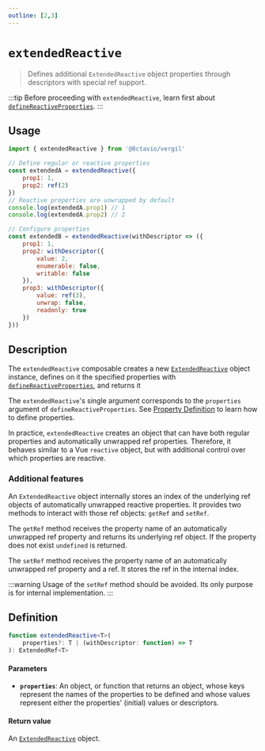 ```yaml
---
outline: [2,3]
---
```


# `extendedReactive`

> Defines additional `ExtendedReactive` object properties through descriptors with special ref support.

:::tip
Before proceeding with `extendedReactive`, learn first about [`defineReactiveProperties`](/composables/defineReactiveProperties).
:::


## Usage

```js
import { extendedReactive } from '@8ctavio/vergil'

// Define regular or reactive properties
const extendedA = extendedReactive({
    prop1: 1,
    prop2: ref(2)
})
// Reactive properties are unwrapped by default
console.log(extendedA.prop1) // 1
console.log(extendedA.prop2) // 2

// Configure properties
const extendedB = extendedReactive(withDescriptor => ({
    prop1: 1,
    prop2: withDescriptor({
        value: 2,
        enumerable: false,
        writable: false
    }),
    prop3: withDescriptor({
        value: ref(3),
        unwrap: false,
        readonly: true
    })
}))
```

## Description

The `extendedReactive` composable creates a new [`ExtendedReactive`](/utilities/classes#extendedreactive) object instance, defines on it the specified properties with [`defineReactiveProperties`](/composables/defineReactiveProperties), and returns it

The `extendedReactive`'s single argument corresponds to the `properties` argument of `defineReactiveProperties`. See [Property Definition](/composables/defineReactiveProperties#property-definition) to learn how to define properties.

In practice, `extendedReactive` creates an object that can have both regular properties and automatically unwrapped ref properties. Therefore, it behaves similar to a Vue `reactive` object, but with additional control over which properties are reactive.

### Additional features

An `ExtendedReactive` object internally stores an index of the underlying ref objects of automatically unwrapped reactive properties. It provides two methods to interact with those ref objects: `getRef` and `setRef`.

The `getRef` method receives the property name of an automatically unwrapped ref property and returns its underlying ref object. If the property does not exist `undefined` is returned.

The `setRef` method receives the property name of an automatically unwrapped ref property and a ref. It stores the ref in the internal index.

:::warning
Usage of the `setRef` method should be avoided. Its only purpose is for internal implementation.
:::

## Definition

```ts
function extendedReactive<T>(
    properties?: T | (withDescriptor: function) => T
): ExtendedRef<T>
```

#### Parameters

- **`properties`**: An object, or function that returns an object, whose keys represent the names of the properties to be defined and whose values represent either the properties' (initial) values or descriptors.

#### Return value

An [`ExtendedReactive`](/utilities/classes#extendedreactive) object.